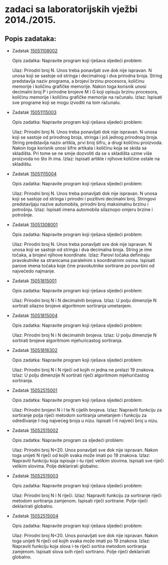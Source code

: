 # zadaci sa laboratorijskih vježbi 2014./2015.

## Popis zadataka:
* Zadatak [15051108002](https://github.com/matijabelec/cpp-algorithms/blob/master/prog1-examples/labs/1415/15051108002.cpp)
  
  Opis zadatka:
  Napravite program koji rješava sljedeći problem:
  
  Ulaz: Prirodni broj N. Unos treba ponavljati sve dok nije ispravan. N unosa
  koji se sastoje od stringa i decimalnog i dva prirodna broja. String 
  predstavlja naziv programa, a brojevi brzinu procesora, količinu 
  memorije i količinu grafičke memorije. Nakon toga korisnik unosi 
  decimalni broj P i prirodne brojeve M i G koji opisuju brzinu 
  procesora, količinu memorije i količinu grafičke memorije na računalu.
  Izlaz: Ispisati sve programe koji se mogu izvoditi na tom računalu.

* Zadatak [15051115003](https://github.com/matijabelec/cpp-algorithms/blob/master/prog1-examples/labs/1415/15051115003.cpp)

  Opis zadatka:
  Napravite program koji rješava sljedeći problem:
  
  Ulaz: Prirodni broj N. Unos treba ponavljati dok nije ispravan. N unosa 
  koji se sastoje od prirodnog broja, stringa i još jednog prirodnog 
  broja. String predstavlja naziv artikla, prvi broj šifru, a drugi 
  količinu proizvoda. Nakon toga korisnik unosi šifre artikala i 
  količinu koja se skida sa skladišta. Pri tome se ne smije dozvoliti 
  da se s skladišta uzme više proizvoda no što ih ima.
  Izlaz: Ispisati artikle i njihove količine ostale na skladištu.

* Zadatak [15051115004](https://github.com/matijabelec/cpp-algorithms/blob/master/prog1-examples/labs/1415/15051115004.cpp)

  Opis zadatka:
  Napravite program koji rješava sljedeći problem:
  
  Ulaz: Prirodni broj N. Unos treba ponavljati dok nije ispravan. N unosa 
  koji se sastoje od stringa i prirodni i pozitivni decimalni broj. 
  Stringovi predstavljaju nazive automobila, prirodni broj maksimalnu 
  brzinu i potrošnju.
  Izlaz: Ispisati imena automobila silaznopo omjeru brzine i potrošnje.

* Zadatak [15051308001](https://github.com/matijabelec/cpp-algorithms/blob/master/prog1-examples/labs/1415/15051308001.cpp)
  
  Opis zadatka:
  Napravite program koji rješava sljedeći problem:
  
  Ulaz: Prirodni broj N. Unos treba ponavljati sve dok nije ispravan. N unosa 
  koji se sastoje od stringa i dva decimalna broja. String je ime 
  točaka, a brojevi njihove koordinate.
  Izlaz: Parovi točaka definiraju pravokutnike sa stranicama paralelnim s 
  koordinatnim osima. Ispisati parove imena točaka koje čine 
  pravokutnike sortirane po površini od najvećedo najmanje.

* Zadatak [15051815001](https://github.com/matijabelec/cpp-algorithms/blob/master/prog1-examples/labs/1415/15051815001.cpp)
  
  Opis zadatka:
  Napravite program koji rješava sljedeći problem:
  
  Ulaz: Prirodni broj N i N decimalnih brojeva.
  Izlaz: U polju dimenzije N sortirati silazno brojeve algoritmom sortiranja 
  umetanjem.

* Zadatak [15051815004](https://github.com/matijabelec/cpp-algorithms/blob/master/prog1-examples/labs/1415/15051815004.cpp)
  
  Opis zadatka:
  Napravite program koji rješava sljedeći problem:
  
  Ulaz: Prirodni broj N i N decimalnih brojeva.
  Izlaz: U polju dimenzije N sortirati brojeve algoritmom mjehuricastog 
  sortiranja.

* Zadatak [15051816302](https://github.com/matijabelec/cpp-algorithms/blob/master/prog1-examples/labs/1415/15051816302.cpp)
  
  Opis zadatka:
  Napravite program koji rješava sljedeći problem:
  
  Ulaz: Prirodni broj N i N riječi od kojih ni jedna ne prelazi 19 znakova.
  Izlaz: U polju dimenzije N sortirati riječi algoritmom mjehuričastog 
  sortiranja.

* Zadatak [15052515001](https://github.com/matijabelec/cpp-algorithms/blob/master/prog1-examples/labs/1415/15052515001.cpp)
  
  Opis zadatka:
  Napravite program koji rješava sljedeći problem:
  
  Ulaz: Prirodni brojevi N i I te N cijelih brojeva.
  Izlaz: Napraviti funkciju za sortiranje polja riječi metodom sortiranja 
  umetanjem i funkciju za određivanje I-tog najvećeg broja u nizu. 
  Ispisati I-ti najveći broj u nizu.

* Zadatak [15052515002](https://github.com/matijabelec/cpp-algorithms/blob/master/prog1-examples/labs/1415/15052515002.cpp)
  
  Opis zadatka:
  Napravite program za sljedeći problem:
  
  Ulaz: Prirodni broj N<20. Unos ponavljati sve dok nije ispravan. Nakon toga 
  unijeti N riječi od kojih svaka može imati po 19 znakova. 
  Izlaz: Napraviti funkciju koja ispisuje i-tu riječ velikim slovima. 
  Ispisati sve riječi velikim slovima. Polje deklarirati globalno.

* Zadatak [15052515003](https://github.com/matijabelec/cpp-algorithms/blob/master/prog1-examples/labs/1415/15052515003.cpp)
  
  Opis zadatka:
  Napravite program koji rješava sljedeći problem:
  
  Ulaz: Prirodni broj N i N riječi.
  Izlaz: Napraviti funkciju za sortiranje riječi metodom sortiranja 
  zamjenom. Ispisati riječi sortirane. Polje riječi deklarirati 
  globalno.

* Zadatak [15052515004](https://github.com/matijabelec/cpp-algorithms/blob/master/prog1-examples/labs/1415/15052515004.cpp)
  
  Opis zadatka:
  Napravite program koji rješava sljedeći problem:
  
  Ulaz: Prirodni broj N<20. Unos ponavljati sve dok nije ispravan. Nakon toga 
  unijeti N riječi od kojih svaka može imati po 19 znakova.
  Izlaz: Napraviti funkciju koja slova i-te riječi sortira metodom sortiranja 
  zamjenom. Ispisati slova svih riječi sortirano. Polje riječi 
  deklarirati globalno.


